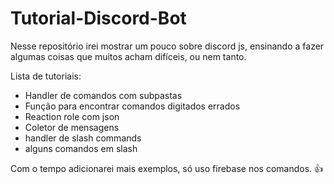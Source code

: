 # Tutorial-Discord-Bot
Nesse repositório irei mostrar um pouco sobre discord js, ensinando a fazer algumas coisas que muitos acham difíceis, ou nem tanto.

Lista de tutoriais:
- Handler de comandos com subpastas 
- Função para encontrar comandos digitados errados
- Reaction role com json
- Coletor de mensagens 
- handler de slash commands 
- alguns comandos em slash

Com o tempo adicionarei mais exemplos, só uso firebase nos comandos. 👍

